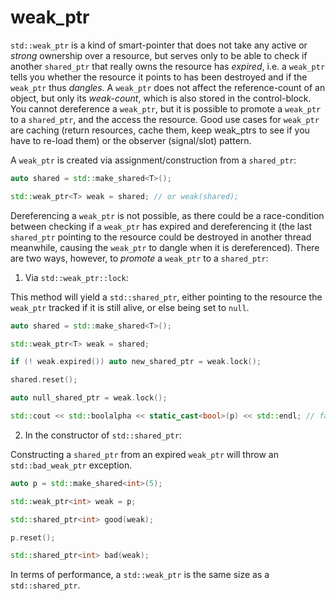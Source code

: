 # weak_ptr

`std::weak_ptr` is a kind of smart-pointer that does not take any active or
*strong* ownership over a resource, but serves only to be able to check if
another `shared_ptr` that really owns the resource has *expired*, i.e. a
`weak_ptr` tells you whether the resource it points to has been destroyed and if
the `weak_ptr` thus *dangles*. A `weak_ptr` does not affect the reference-count
of an object, but only its *weak-count*, which is also stored in the
control-block. You cannot dereference a `weak_ptr`, but it is possible to
promote a `weak_ptr` to a `shared_ptr`, and the access the resource. Good use cases for `weak_ptr` are caching (return resources, cache them, keep weak_ptrs to see if you have to re-load them) or the observer (signal/slot) pattern.

A `weak_ptr` is created via assignment/construction from a `shared_ptr`:

```C++
auto shared = std::make_shared<T>();

std::weak_ptr<T> weak = shared; // or weak(shared);
```

Dereferencing a `weak_ptr` is not possible, as there could be a race-condition
between checking if a `weak_ptr` has expired and dereferencing it (the last
`shared_ptr` pointing to the resource could be destroyed in another thread
meanwhile, causing the `weak_ptr` to dangle when it is dereferenced). There are
two ways, however, to *promote* a `weak_ptr` to a `shared_ptr`:

1. Via `std::weak_ptr::lock`:

This method will yield a `std::shared_ptr`, either pointing to the resource the
`weak_ptr` tracked if it is still alive, or else being set to `null`.

```C++
auto shared = std::make_shared<T>();

std::weak_ptr<T> weak = shared;

if (! weak.expired()) auto new_shared_ptr = weak.lock();

shared.reset();

auto null_shared_ptr = weak.lock();

std::cout << std::boolalpha << static_cast<bool>(p) << std::endl; // false
```

2. In the constructor of `std::shared_ptr`:

Constructing a `shared_ptr` from an expired `weak_ptr` will throw an `std::bad_weak_ptr` exception.

```C++
auto p = std::make_shared<int>(5);

std::weak_ptr<int> weak = p;

std::shared_ptr<int> good(weak);

p.reset();

std::shared_ptr<int> bad(weak);
```

In terms of performance, a `std::weak_ptr` is the same size as a `std::shared_ptr`.
